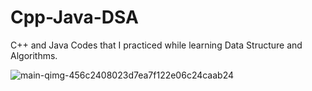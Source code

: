 # Cpp-Java-DSA
C++ and Java Codes that I practiced while learning Data Structure and Algorithms.

![main-qimg-456c2408023d7ea7f122e06c24caab24](https://user-images.githubusercontent.com/66725088/155291033-d0d60049-27fe-4525-818c-148bfd06cb9f.png)
